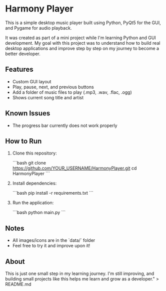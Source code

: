 # Harmony Player

This is a simple desktop music player built using Python, PyQt5 for the GUI, and Pygame for audio playback.

It was created as part of a mini project while I'm learning Python and GUI development. My goal with this project was to understand how to build real desktop applications and improve step by step on my journey to become a better developer.

## Features

- Custom GUI layout
- Play, pause, next, and previous buttons
- Add a folder of music files to play (.mp3, .wav, .flac, .ogg)
- Shows current song title and artist

## Known Issues

- The progress bar currently does not work properly

## How to Run

1. Clone this repository:

   \`\`\`bash
   git clone https://github.com/YOUR_USERNAME/HarmonyPlayer.git
   cd HarmonyPlayer
   \`\`\`

2. Install dependencies:

   \`\`\`bash
   pip install -r requirements.txt
   \`\`\`

3. Run the application:

   \`\`\`bash
   python main.py
   \`\`\`

## Notes

- All images/icons are in the \`data/\` folder
- Feel free to try it and improve upon it!

## About

This is just one small step in my learning journey. I'm still improving, and building small projects like this helps me learn and grow as a developer." > README.md
